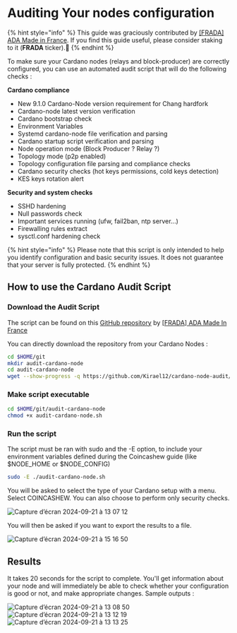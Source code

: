 # Auditing Your nodes configuration

{% hint style="info" %}
This guide was graciously contributed by [\[FRADA\] ADA Made in France](https://cardano-france-stakepool.org/). If you find this guide useful, please consider staking to it (**FRADA** ticker).🙏
{% endhint %}

To make sure your Cardano nodes (relays and block-producer) are correctly configured, you can use an automated audit script that will do the following checks :

**Cardano compliance**

- New 9.1.0 Cardano-Node version requirement for Chang hardfork
- Cardano-node latest version verification
- Cardano bootstrap check
- Environment Variables
- Systemd cardano-node file verification and parsing
- Cardano startup script verification and parsing
- Node operation mode (Block Producer ? Relay ?)
- Topology mode (p2p enabled)
- Topology configuration file parsing and compliance checks
- Cardano security checks (hot keys permissions, cold keys detection)
- KES keys rotation alert

**Security and system checks**

- SSHD hardening
- Null passwords check
- Important services running (ufw, fail2ban, ntp server...)
- Firewalling rules extract
- sysctl.conf hardening check

{% hint style="info" %}
Please note that this script is only intended to help you identify configuration and basic security issues. It does not guarantee that your server is fully protected.
{% endhint %}

## How to use the Cardano Audit Script

### Download the Audit Script

The script can be found on this [GitHub repository](https://github.com/Kirael12/cardano-node-audit) by [\[FRADA\] ADA Made In France](https://cardano-france-stakepool.org)

You can directly download the repository from your Cardano Nodes :

```bash
cd $HOME/git
mkdir audit-cardano-node
cd audit-cardano-node
wget --show-progress -q https://github.com/Kirael12/cardano-node-audit/releases/latest/download/audit-cardano-node.sh
```

### Make script executable

```bash
cd $HOME/git/audit-cardano-node
chmod +x audit-cardano-node.sh
```

### Run the script

The script must be ran with sudo and the -E option, to include your environment variables defined during the Coincashew guide (like $NODE\_HOME or $NODE\_CONFIG)

```bash
sudo -E ./audit-cardano-node.sh
```
You will be asked to select the type of your Cardano setup with a menu. Select COINCASHEW. You can also choose to perform only security checks.

![Capture d’écran 2024-09-21 à 13 07 12](https://github.com/user-attachments/assets/88d6f008-264e-4d19-9736-cbe8588ef243)

You will then be asked if you want to export the results to a file.

![Capture d’écran 2024-09-21 à 15 16 50](https://github.com/user-attachments/assets/1664112d-d627-4db9-bc4e-88d2d1533037)

## Results

It takes 20 seconds for the script to complete. You'll get information about your node and will immediately be able to check whether your configuration is good or not, and make appropriate changes.
Sample outputs :

![Capture d’écran 2024-09-21 à 13 08 50](https://github.com/user-attachments/assets/553a041d-d25d-4ca5-8ce4-86c39f4f183c)
![Capture d’écran 2024-09-21 à 13 12 19](https://github.com/user-attachments/assets/ce31e683-70ed-4f1a-bd2f-b6a31e35186b)
![Capture d’écran 2024-09-21 à 13 13 25](https://github.com/user-attachments/assets/5b8ef782-187a-4924-b589-8e9f9067c242)



